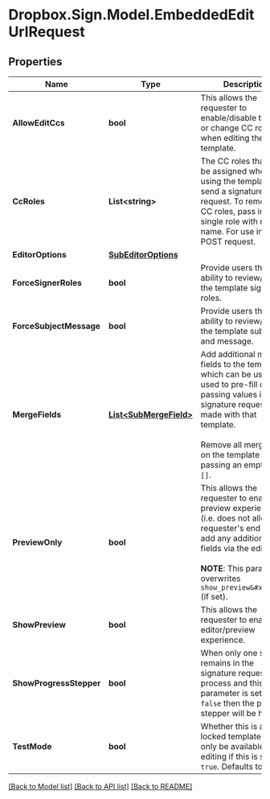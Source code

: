 # Dropbox.Sign.Model.EmbeddedEditUrlRequest

## Properties

Name | Type | Description | Notes
------------ | ------------- | ------------- | -------------
**AllowEditCcs** | **bool** |  This allows the requester to enable/disable to add or change CC roles when editing the template.  | [optional] [default to false]
**CcRoles** | **List&lt;string&gt;** |  The CC roles that must be assigned when using the template to send a signature request. To remove all CC roles, pass in a single role with no name. For use in a POST request.  | [optional] 
**EditorOptions** | [**SubEditorOptions**](SubEditorOptions.md) |    | [optional] 
**ForceSignerRoles** | **bool** |  Provide users the ability to review/edit the template signer roles.  | [optional] [default to false]
**ForceSubjectMessage** | **bool** |  Provide users the ability to review/edit the template subject and message.  | [optional] [default to false]
**MergeFields** | [**List&lt;SubMergeField&gt;**](SubMergeField.md) |  Add additional merge fields to the template, which can be used used to pre-fill data by passing values into signature requests made with that template.<br><br>Remove all merge fields on the template by passing an empty array `[]`.  | [optional] 
**PreviewOnly** | **bool** |  This allows the requester to enable the preview experience (i.e. does not allow the requester&#39;s end user to add any additional fields via the editor).<br><br>**NOTE**: This parameter overwrites `show_preview&#x3D;true` (if set).  | [optional] [default to false]
**ShowPreview** | **bool** |  This allows the requester to enable the editor/preview experience.  | [optional] [default to false]
**ShowProgressStepper** | **bool** |  When only one step remains in the signature request process and this parameter is set to `false` then the progress stepper will be hidden.  | [optional] [default to true]
**TestMode** | **bool** |  Whether this is a test, locked templates will only be available for editing if this is set to `true`. Defaults to `false`.  | [optional] [default to false]

[[Back to Model list]](../README.md#documentation-for-models) [[Back to API list]](../README.md#documentation-for-api-endpoints) [[Back to README]](../README.md)

